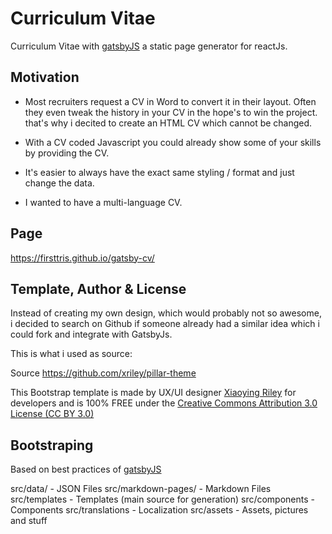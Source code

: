 # Curriculum Vitae

Curriculum Vitae with [gatsbyJS](https://www.gatsbyjs.org/) a static page generator for reactJs.

## Motivation

- Most recruiters request a CV in Word to convert it in their layout. Often they even tweak the history in your CV in the hope's to win the project. that's why i decited to create an HTML CV which cannot be changed.

- With a CV coded Javascript you could already show some of your skills by providing the CV.

- It's easier to always have the exact same styling / format and just change the data.

- I wanted to have a multi-language CV.

## Page

https://firsttris.github.io/gatsby-cv/

## Template, Author & License

Instead of creating my own design, which would probably not so awesome, i decided to search on Github if someone already had a similar idea which i could fork and integrate with GatsbyJs.

This is what i used as source:

Source https://github.com/xriley/pillar-theme

This Bootstrap template is made by UX/UI designer [Xiaoying Riley](https://twitter.com/3rdwave_themes) for developers and is 100% FREE under the [Creative Commons Attribution 3.0 License (CC BY 3.0)](http://creativecommons.org/licenses/by/3.0/)

## Bootstraping

Based on best practices of [gatsbyJS](https://www.gatsbyjs.org/)

src/data/ - JSON Files
src/markdown-pages/ - Markdown Files
src/templates - Templates (main source for generation)
src/components - Components
src/translations - Localization
src/assets - Assets, pictures and stuff
